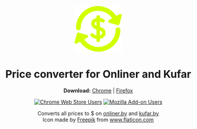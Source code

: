 <p align="center">
    <img src="images/icon128.png" alt="Logo"></img>
</p>

<h1 align="center">Price converter for Onliner and Kufar</h1>

<p align="center">
    <b>Download:</b>
    <a href="https://chrome.google.com/webstore/detail/fnddfocgekcjkbccfdjcngainhklknan">Chrome</a> |
    <a href="https://addons.mozilla.org/addon/converter-onliner-kufar">Firefox</a>
</p>

<p align="center">
    <a href="https://chrome.google.com/webstore/detail/fnddfocgekcjkbccfdjcngainhklknan"><img alt="Chrome Web Store Users" src="https://img.shields.io/chrome-web-store/users/fnddfocgekcjkbccfdjcngainhklknan?logo=googlechrome&label=Chrome%20Users&color=%234285F4"></a>
    <a href="https://addons.mozilla.org/addon/converter-onliner-kufar"><img alt="Mozilla Add-on Users" src="https://img.shields.io/amo/users/converter-onliner-kufar?logo=firefox&label=Firefox%20Users&color=%23FF7139"></a>
</p>

<p align="center">
    Converts all prices to $ on <a href="https://onliner.by">onliner.by</a> and <a href="https://kufar.by">kufar.by</a>
    <br>
    Icon made by <a href="https://www.flaticon.com/authors/freepik" title="Freepik">Freepik</a> from <a href="https://www.flaticon.com/" title="Flaticon">www.flaticon.com</a></a>
</p>
